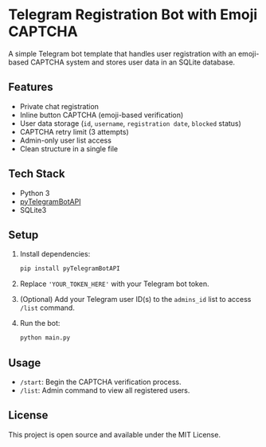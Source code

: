 # Telegram Registration Bot with Emoji CAPTCHA

A simple Telegram bot template that handles user registration with an emoji-based CAPTCHA system and stores user data in an SQLite database.

## Features

- Private chat registration
- Inline button CAPTCHA (emoji-based verification)
- User data storage (`id`, `username`, `registration date`, `blocked` status)
- CAPTCHA retry limit (3 attempts)
- Admin-only user list access
- Clean structure in a single file

## Tech Stack

- Python 3
- [pyTelegramBotAPI](https://github.com/eternnoir/pyTelegramBotAPI)
- SQLite3

## Setup

1. Install dependencies:
   ```bash
   pip install pyTelegramBotAPI
   ```

2. Replace `'YOUR_TOKEN_HERE'` with your Telegram bot token.

3. (Optional) Add your Telegram user ID(s) to the `admins_id` list to access `/list` command.

4. Run the bot:
   ```bash
   python main.py
   ```

## Usage

- `/start`: Begin the CAPTCHA verification process.
- `/list`: Admin command to view all registered users.

## License

This project is open source and available under the MIT License.
